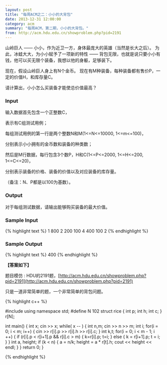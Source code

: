 ```yaml
---
layout: post
title: "每周ACM之二：小小的大背包"
date: 2013-12-31 12:00:00
category: acm
summary: "每周ACM，第二期，小小的大背包。"
from: http://acm.hdu.edu.cn/showproblem.php?pid=2191
---
```


山岭巨人 —— 小小，作为近卫一方，身体最庞大的英雄（当然是长大之后）。
为此，冰蛙大大，为小小赋予了一项新的特性 —— 背包无限，也就是说只要小小有钱，他可以买无限个装备，我想以他的身躯，足够装下。

现在，假设山岭巨人身上有N个金币。
现在有M种装备，每种装备都有售价P，一定的价值H，和库存量C。

请计算出，小小怎么买装备才能使总价值最高？

### Input

输入数据首先包含一个正整数C，

表示有C组测试用例；

每组测试用例的第一行是两个整数N和M(1<=N<=10000, 1<=m<=100)，

分别表示小小拥有的金币数和装备的种类数；

然后是M行数据，每行包含3个数P，H和C(1<=P<=2000, 1<=H<=200, 1<=C<=20)，

分别表示装备的价格、装备的价值以及对应装备的库存量。

（备注：N、P都是以100为基数）。

### Output

对于每组测试数据，请输出能够购买装备的最大价值。

### Sample Input

{% highlight text %}
1
800 2
200 100 4
400 100 2
{% endhighlight %}

### Sample Output

{% highlight text %}
400
{% endhighlight %}

**【答案如下】**

题目模仿 : HDU的2191题，[http://acm.hdu.edu.cn/showproblem.php?pid=2191](http://acm.hdu.edu.cn/showproblem.php?pid=2191)

只是一道非常简单的题，一个非常简单的背包问题。

{% highlight c++ %}

#include<iostream>
using namespace std;
#define N 102
struct rice
{
	int p;
	int h;
	int c;
} r[N];

int main()
{
	int x;
	cin >> x;
		while( x -- )
		{
			int n,m;
			cin >> n >> m;
			int i;
			for(i = 0; i < m; i++)
			{
				cin >> r[i].p >> r[i].h >> r[i].c;
			}
			int k,t;
			for(i = 0; i < m - 1; i ++)
			{
				if (r[i].p < r[i+1].p && r[i].c > m)
				{
					k=r[i].p;
					t=i;
				} else {
					k = r[i+1].p;
					t = i;
				}
			}
			int a, height;
			if (k < n)
			{
				a = n/k;
				height = a * r[t].h;
				cout << height << endl;
			}
		}
	return 0;
}

{% endhighlight %}